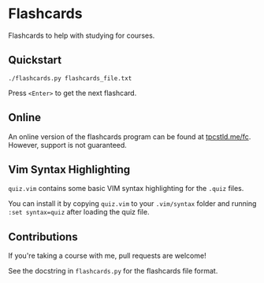 # Flashcards

Flashcards to help with studying for courses.

## Quickstart

```
./flashcards.py flashcards_file.txt
```

Press `<Enter>` to get the next flashcard.

## Online

An online version of the flashcards program can be found at [tpcstld.me/fc](http://tpcstld.me/fc).
However, support is not guaranteed.

## Vim Syntax Highlighting

`quiz.vim` contains some basic VIM syntax highlighting for the `.quiz` files.

You can install it by copying `quiz.vim` to your `.vim/syntax` folder and
running `:set syntax=quiz` after loading the quiz file.

## Contributions

If you're taking a course with me, pull requests are welcome!

See the docstring in `flashcards.py` for the flashcards file format.
